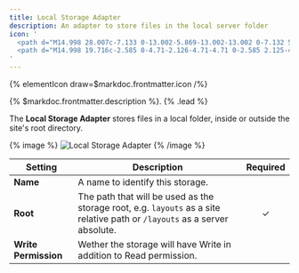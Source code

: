 ```yaml
---
title: Local Storage Adapter
description: An adapter to store files in the local server folder
icon: '
  <path d="M14.998 28.007c-7.133 0-13.002-5.869-13.002-13.002 0-7.132 5.87-13.002 13.002-13.002C22.13 2.003 28 7.873 28 15.005c-.008 7.13-5.872 12.995-13.002 13.002Zm0-24.12c-6.1 0-11.118 5.02-11.118 11.118 0 6.1 5.019 11.118 11.118 11.118 6.1 0 11.118-5.018 11.118-11.118-.007-6.096-5.022-11.11-11.118-11.117Z"/>
  <path d="M14.998 19.716c-2.585 0-4.71-2.126-4.71-4.71 0-2.585 2.125-4.711 4.71-4.711 2.584 0 4.71 2.126 4.71 4.71-.002 2.583-2.127 4.708-4.71 4.711Zm0-7.537a2.84 2.84 0 0 0-2.827 2.826 2.84 2.84 0 0 0 2.827 2.827 2.84 2.84 0 0 0 2.826-2.827 2.857 2.857 0 0 0-2.826-2.826Z"/>
'
---
```


{% elementIcon draw=$markdoc.frontmatter.icon /%}

{% $markdoc.frontmatter.description %}. {% .lead %}

The **Local Storage Adapter** stores files in a local folder, inside or outside the site's root directory.

{% image %}
![Local Storage Adapter](/assets/ytp/storage/adapter-local.webp)
{% /image %}

| Setting | Description | Required |
| ------- | ----------- | :------: |
| **Name** | A name to identify this storage. |
| **Root** | The path that will be used as the storage root, e.g. `layouts` as a site relative path or `/layouts` as a server absolute. | &#x2713; |
| **Write Permission** | Wether the storage will have Write in addition to Read permission. |
